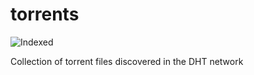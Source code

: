 torrents 
========
![Indexed](https://img.shields.io/badge/indexed-12533-blue)

Collection of torrent files discovered in the DHT network
